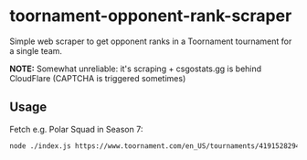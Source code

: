 # toornament-opponent-rank-scraper

Simple web scraper to get opponent ranks in a Toornament tournament for a single team.

**NOTE:** Somewhat unreliable: it's scraping + csgostats.gg is behind CloudFlare (CAPTCHA is triggered sometimes)

## Usage

Fetch e.g. Polar Squad in Season 7:

```sh
node ./index.js https://www.toornament.com/en_US/tournaments/4191528294501023744/participants/4302047697390280704/
```

